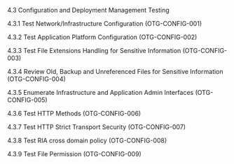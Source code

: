 4.3 Configuration and Deployment Management Testing

4.3.1 Test Network/Infrastructure Configuration (OTG-CONFIG-001)

4.3.2 Test Application Platform Configuration (OTG-CONFIG-002)

4.3.3 Test File Extensions Handling for Sensitive Information (OTG-CONFIG-003)

4.3.4 Review Old, Backup and Unreferenced Files for Sensitive Information (OTG-CONFIG-004)

4.3.5 Enumerate Infrastructure and Application Admin Interfaces (OTG-CONFIG-005)

4.3.6 Test HTTP Methods (OTG-CONFIG-006)

4.3.7 Test HTTP Strict Transport Security (OTG-CONFIG-007)

4.3.8 Test RIA cross domain policy (OTG-CONFIG-008)

4.3.9 Test File Permission (OTG-CONFIG-009)

